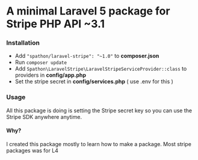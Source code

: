 # A minimal Laravel 5 package for Stripe PHP API ~3.1

### Installation 
* Add `"spathon/laravel-stripe": "~1.0"` to **composer.json**
* Run `composer update`
* Add `Spathon\LaravelStripe\LaravelStripeServiceProvider::class` to providers in **config/app.php**
* Set the stripe secret in **config/services.php** ( use .env for this )


### Usage
All this package is doing is setting the Stripe secret key so you can use the Stripe SDK anywhere anytime.


#### Why?
I created this package mostly to learn how to make a package.
Most stripe packages was for L4

